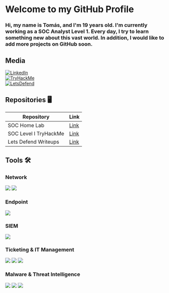 # Welcome to my GitHub Profile
###  Hi, my name is Tomás, and I'm 19 years old. I'm currently working as a SOC Analyst Level 1. Every day, I try to learn something new about this vast world. In addition, I would like to add more projects on GitHub soon.

## Media

[![LinkedIn](https://img.shields.io/badge/-LinkedIn-0072b1?style=for-the-badge&logo=LinkedIn&logoColor=white)](https://www.linkedin.com/in/tomas-eduardo-6ba980328/)  
[![TryHackMe](https://img.shields.io/badge/-TryHackMe-2EAD33?style=for-the-badge&logo=TryHackMe&logoColor=white)](https://tryhackme.com/r/p/TomasEduardo)  
[![LetsDefend](https://img.shields.io/badge/-LetsDefend-4A90E2?style=for-the-badge&logo=LetsDefend&logoColor=white)](https://app.letsdefend.io/user/tomas_eduardo)


## Repositories 🖥️

| Repository                | Link                                                                  |    
|---------------------------|-----------------------------------------------------------------------|
| SOC Home Lab              | [Link](https://github.com/edusec9/SOC-Home-Lab-Splunk-ActiveDirectory) |
| SOC Level I TryHackMe     | [Link](https://github.com/edusec9/SOC-Analyst-TryHackMe-Journey)       |
| Lets Defend Writeups      | [Link](https://github.com/edusec9/LetsDefend-Writeups)                 |

## Tools 🛠️

### Network
<div>
    <img src="https://img.shields.io/badge/-Wireshark-1679A7?&style=for-the-badge&logo=Wireshark&logoColor=white" />
    <img src="https://img.shields.io/badge/-Tshark-1679A7?&style=for-the-badge&logo=Wireshark&logoColor=white" />
</div>

### Endpoint
<div>
    <img src="https://img.shields.io/badge/-Vision%20One%20EDR-F5363F?&style=for-the-badge&logo=Trend%20Micro&logoColor=white" />
</div>

### SIEM
<div>
    <img src="https://img.shields.io/badge/-QRadar-2B5C8A?&style=for-the-badge&logo=IBM&logoColor=white" />
</div>

### Ticketing & IT Management
<div>
    <img src="https://img.shields.io/badge/-JIRA-0052CC?&style=for-the-badge&logo=Jira&logoColor=white" />
    <img src="https://img.shields.io/badge/-Altiris-00758F?&style=for-the-badge&logo=Symantec&logoColor=white" />
    <img src="https://img.shields.io/badge/-Active%20Directory-003366?&style=for-the-badge&logo=Windows&logoColor=white" />
</div>

### Malware & Threat Intelligence
<div>
    <img src="https://img.shields.io/badge/-VirusTotal-394EFF?&style=for-the-badge&logo=VirusTotal&logoColor=white" />
    <img src="https://img.shields.io/badge/-AbuseIPDB-CC0000?&style=for-the-badge&logo=Tor&logoColor=white" />
    <img src="https://img.shields.io/badge/-AnyRun-0078D4?&style=for-the-badge&logo=Windows&logoColor=white" />
</div>
